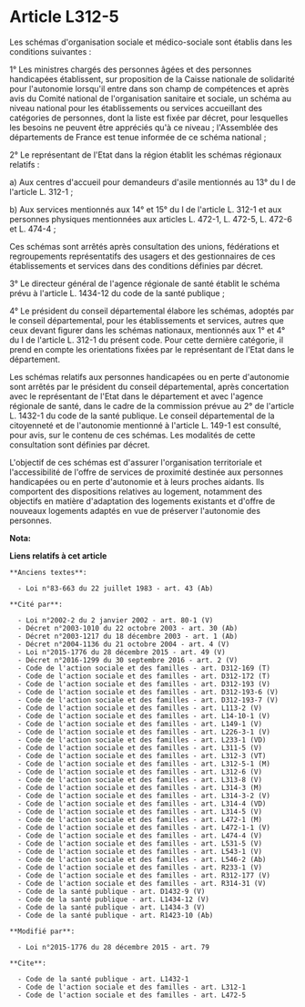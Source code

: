 # Article L312-5

Les schémas d'organisation sociale et médico-sociale sont établis dans les conditions suivantes : 

1° Les ministres chargés des personnes âgées et des personnes handicapées établissent, sur proposition de la Caisse nationale
de solidarité pour l'autonomie lorsqu'il entre dans son champ de compétences et après avis du Comité national de
l'organisation sanitaire et sociale, un schéma au niveau national pour les établissements ou services accueillant des
catégories de personnes, dont la liste est fixée par décret, pour lesquelles les besoins ne peuvent être appréciés qu'à ce
niveau ; l'Assemblée des départements de France est tenue informée de ce schéma national ; 

2° Le représentant de l'Etat dans la région établit les schémas régionaux relatifs : 

a) Aux centres d'accueil pour demandeurs d'asile mentionnés au 13° du I de l'article L. 312-1 ; 

b) Aux services mentionnés aux 14° et 15° du I de l'article L. 312-1 et aux personnes physiques mentionnées aux articles L.
472-1, L. 472-5, L. 472-6 et L. 474-4 ; 

Ces schémas sont arrêtés après consultation des unions, fédérations et regroupements représentatifs des usagers et des
gestionnaires de ces établissements et services dans des conditions définies par décret. 

3° Le directeur général de l'agence régionale de santé établit le schéma prévu à l'article L. 1434-12 du code de la santé
publique ; 

4° Le président du conseil départemental élabore les schémas, adoptés par le conseil départemental, pour les établissements
et services, autres que ceux devant figurer dans les schémas nationaux, mentionnés aux 1° et 4° du I de l'article L. 312-1 du
présent code. Pour cette dernière catégorie, il prend en compte les orientations fixées par le représentant de l'Etat dans le
département. 

Les schémas relatifs aux personnes handicapées ou en perte d'autonomie sont arrêtés par le président du conseil
départemental, après concertation avec le représentant de l'Etat dans le département et avec l'agence régionale de santé,
dans le cadre de la commission prévue au 2° de l'article L. 1432-1 du code de la santé publique. Le conseil départemental de
la citoyenneté et de l'autonomie mentionné à l'article L. 149-1 est consulté, pour avis, sur le contenu de ces schémas. Les
modalités de cette consultation sont définies par décret. 

L'objectif de ces schémas est d'assurer l'organisation territoriale et l'accessibilité de l'offre de services de proximité
destinée aux personnes handicapées ou en perte d'autonomie et à leurs proches aidants. Ils comportent des dispositions
relatives au logement, notamment des objectifs en matière d'adaptation des logements existants et d'offre de nouveaux
logements adaptés en vue de préserver l'autonomie des personnes.

**Nota:**



**Liens relatifs à cet article**

	**Anciens textes**:

	  - Loi n°83-663 du 22 juillet 1983 - art. 43 (Ab)

	**Cité par**:

	  - Loi n°2002-2 du 2 janvier 2002 - art. 80-1 (V)
	  - Décret n°2003-1010 du 22 octobre 2003 - art. 30 (Ab)
	  - Décret n°2003-1217 du 18 décembre 2003 - art. 1 (Ab)
	  - Décret n°2004-1136 du 21 octobre 2004 - art. 4 (V)
	  - Loi n°2015-1776 du 28 décembre 2015 - art. 49 (V)
	  - Décret n°2016-1299 du 30 septembre 2016 - art. 2 (V)
	  - Code de l'action sociale et des familles - art. D312-169 (T)
	  - Code de l'action sociale et des familles - art. D312-172 (T)
	  - Code de l'action sociale et des familles - art. D312-193 (V)
	  - Code de l'action sociale et des familles - art. D312-193-6 (V)
	  - Code de l'action sociale et des familles - art. D312-193-7 (V)
	  - Code de l'action sociale et des familles - art. L113-2 (V)
	  - Code de l'action sociale et des familles - art. L14-10-1 (V)
	  - Code de l'action sociale et des familles - art. L149-1 (V)
	  - Code de l'action sociale et des familles - art. L226-3-1 (V)
	  - Code de l'action sociale et des familles - art. L233-1 (VD)
	  - Code de l'action sociale et des familles - art. L311-5 (V)
	  - Code de l'action sociale et des familles - art. L312-3 (VT)
	  - Code de l'action sociale et des familles - art. L312-5-1 (M)
	  - Code de l'action sociale et des familles - art. L312-6 (V)
	  - Code de l'action sociale et des familles - art. L313-8 (V)
	  - Code de l'action sociale et des familles - art. L314-3 (M)
	  - Code de l'action sociale et des familles - art. L314-3-2 (V)
	  - Code de l'action sociale et des familles - art. L314-4 (VD)
	  - Code de l'action sociale et des familles - art. L314-5 (V)
	  - Code de l'action sociale et des familles - art. L472-1 (M)
	  - Code de l'action sociale et des familles - art. L472-1-1 (V)
	  - Code de l'action sociale et des familles - art. L474-4 (V)
	  - Code de l'action sociale et des familles - art. L531-5 (V)
	  - Code de l'action sociale et des familles - art. L543-1 (V)
	  - Code de l'action sociale et des familles - art. L546-2 (Ab)
	  - Code de l'action sociale et des familles - art. R233-1 (V)
	  - Code de l'action sociale et des familles - art. R312-177 (V)
	  - Code de l'action sociale et des familles - art. R314-31 (V)
	  - Code de la santé publique - art. D1432-9 (V)
	  - Code de la santé publique - art. L1434-12 (V)
	  - Code de la santé publique - art. L1434-3 (V)
	  - Code de la santé publique - art. R1423-10 (Ab)

	**Modifié par**:

	  - Loi n°2015-1776 du 28 décembre 2015 - art. 79

	**Cite**:

	  - Code de la santé publique - art. L1432-1
	  - Code de l'action sociale et des familles - art. L312-1
	  - Code de l'action sociale et des familles - art. L472-5
